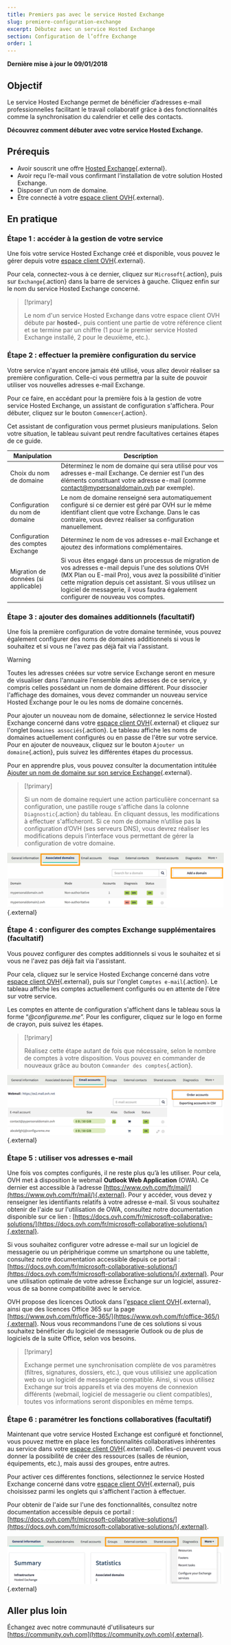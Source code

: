 ```yaml
---
title: Premiers pas avec le service Hosted Exchange
slug: premiere-configuration-exchange
excerpt: Débutez avec un service Hosted Exchange
section: Configuration de l’offre Exchange
order: 1
---
```


**Dernière mise à jour le 09/01/2018**

## Objectif

Le service Hosted Exchange permet de bénéficier d’adresses e-mail professionnelles facilitant le travail collaboratif grâce à des fonctionnalités comme la synchronisation du calendrier et celle des contacts.

**Découvrez comment débuter avec votre service Hosted Exchange.**

## Prérequis

- Avoir souscrit une offre [Hosted Exchange](https://www.ovh.com/fr/emails/hosted-exchange/){.external}.
- Avoir reçu l’e-mail vous confirmant l’installation de votre solution Hosted Exchange.
- Disposer d'un nom de domaine.
- Être connecté à votre [espace client OVH](https://www.ovh.com/auth/?action=gotomanager){.external}.

## En pratique

### Étape 1 : accéder à la gestion de votre service

Une fois votre service Hosted Exchange créé et disponible, vous pouvez le gérer depuis votre [espace client OVH](https://www.ovh.com/auth/?action=gotomanager){.external}.

Pour cela, connectez-vous à ce dernier, cliquez sur `Microsoft`{.action}, puis sur `Exchange`{.action} dans la barre de services à gauche. Cliquez enfin sur le nom du service Hosted Exchange concerné.

> [!primary]
>
> Le nom d'un service Hosted Exchange dans votre espace client OVH débute par **hosted-**, puis contient une partie de votre référence client et se termine par un chiffre (1 pour le premier service Hosted Exchange installé, 2 pour le deuxième, etc.).
>

### Étape 2 : effectuer la première configuration du service

Votre service n'ayant encore jamais été utilisé, vous allez devoir réaliser sa première configuration. Celle-ci vous permettra par la suite de pouvoir utiliser vos nouvelles adresses e-mail Exchange.

Pour ce faire, en accédant pour la première fois à la gestion de votre service Hosted Exchange, un assistant de configuration s'affichera. Pour débuter, cliquez sur le bouton `Commencer`{.action}.

Cet assistant de configuration vous permet plusieurs manipulations. Selon votre situation, le tableau suivant peut rendre facultatives certaines étapes de ce guide.

|Manipulation|Description|
|---|---|
|Choix du nom de domaine|Déterminez le nom de domaine qui sera utilisé pour vos adresses e-mail Exchange. Ce dernier est l'un des éléments constituant votre adresse e-mail (comme contact@mypersonaldomain.ovh par exemple).|
|Configuration du nom de domaine|Le nom de domaine renseigné sera automatiquement configuré si ce dernier est géré par OVH sur le même identifiant client que votre Exchange. Dans le cas contraire, vous devrez réaliser sa configuration manuellement.|
|Configuration des comptes Exchange|Déterminez le nom de vos adresses e-mail Exchange et ajoutez des informations complémentaires.|
|Migration de données (si applicable)|Si vous êtes engagé dans un processus de migration de vos adresses e-mail depuis l'une des solutions OVH (MX Plan ou E-mail Pro), vous avez la possibilité d'initier cette migration depuis cet assistant. Si vous utilisez un logiciel de messagerie, il vous faudra également configurer de nouveau vos comptes.|

### Étape 3 : ajouter des domaines additionnels (facultatif)

Une fois la première configuration de votre domaine terminée, vous pouvez également configurer des noms de domaines additionnels si vous le souhaitez et si vous ne l'avez pas déjà fait via l'assistant.

> [!warning]
>
> Toutes les adresses créées sur votre service Exchange seront en mesure de visualiser dans l'annuaire l'ensemble des adresses de ce service, y compris celles possédant un nom de domaine différent. Pour dissocier l'affichage des domaines, vous devez commander un nouveau service Hosted Exchange pour le ou les noms de domaine concernés.
>

Pour ajouter un nouveau nom de domaine, sélectionnez le service Hosted Exchange concerné dans votre [espace client OVH](https://www.ovh.com/auth/?action=gotomanager){.external} et cliquez sur l'onglet `Domaines associés`{.action}. Le tableau affiche les noms de domaines actuellement configurés ou en passe de l'être sur votre service. Pour en ajouter de nouveaux, cliquez sur le bouton `Ajouter un domaine`{.action}, puis suivez les différentes étapes du processus.

Pour en apprendre plus, vous pouvez consulter la documentation intitulée [Ajouter un nom de domaine sur son service Exchange](https://docs.ovh.com/fr/microsoft-collaborative-solutions/ajouter-domaine-exchange/){.external}.

> [!primary]
>
> Si un nom de domaine requiert une action particulière concernant sa configuration, une pastille rouge s'affiche dans la colonne `Diagnostic`{.action} du tableau. En cliquant dessus, les modifications à effectuer s'afficheront. Si ce nom de domaine n’utilise pas la configuration d’OVH (ses serveurs DNS), vous devrez réaliser les modifications depuis l’interface vous permettant de gérer la configuration de votre domaine. 
>

![Ajout d'un domaine](images/first-steps-hosted-exchange-add-domain.png){.external}


### Étape 4 : configurer des comptes Exchange supplémentaires (facultatif)

Vous pouvez configurer des comptes additionnels si vous le souhaitez et si vous ne l'avez pas déjà fait via l'assistant.

Pour cela, cliquez sur le service Hosted Exchange concerné dans votre [espace client OVH](https://www.ovh.com/auth/?action=gotomanager){.external}, puis sur l'onglet `Comptes e-mail`{.action}. Le tableau affiche les comptes actuellement configurés ou en attente de l'être sur votre service.

Les comptes en attente de configuration s'affichent dans le tableau sous la forme “*@configureme.me*”. Pour les configurer, cliquez sur le logo en forme de crayon, puis suivez les étapes.

> [!primary]
>
> Réalisez cette étape autant de fois que nécessaire, selon le nombre de comptes à votre disposition. Vous pouvez en commander de nouveaux grâce au bouton `Commander des comptes`{.action}.
>

![Ajout d'un compte](images/first-steps-hosted-exchange-add-account.png){.external}

### Étape 5 : utiliser vos adresses e-mail

Une fois vos comptes configurés, il ne reste plus qu’à les utiliser. Pour cela, OVH met à disposition le webmail **Outlook Web Application** (OWA). Ce dernier est accessible à l’adresse [https://www.ovh.com/fr/mail/](https://www.ovh.com/fr/mail/){.external}. Pour y accéder, vous devez y renseigner les identifiants relatifs à votre adresse e-mail. Si vous souhaitez obtenir de l'aide sur l'utilisation de OWA, consultez notre documentation disponible sur ce lien : [https://docs.ovh.com/fr/microsoft-collaborative-solutions/](https://docs.ovh.com/fr/microsoft-collaborative-solutions/){.external}.

Si vous souhaitez configurer votre adresse e-mail sur un logiciel de messagerie ou un périphérique comme un smartphone ou une tablette, consultez notre documentation accessible depuis ce portail : [https://docs.ovh.com/fr/microsoft-collaborative-solutions/](https://docs.ovh.com/fr/microsoft-collaborative-solutions/){.external}. Pour une utilisation optimale de votre adresse Exchange sur un logiciel, assurez-vous de sa bonne compatibilité avec le service.

OVH propose des licences Outlook dans l'[espace client OVH](https://www.ovh.com/auth/?action=gotomanager){.external}, ainsi que des licences Office 365 sur la page [https://www.ovh.com/fr/office-365/](https://www.ovh.com/fr/office-365/){.external}. Nous vous recommandons l'une de ces solutions si vous souhaitez bénéficier du logiciel de messagerie Outlook ou de plus de logiciels de la suite Office, selon vos besoins.

> [!primary]
>
> Exchange permet une synchronisation complète de vos paramètres (filtres, signatures, dossiers, etc.), que vous utilisiez une application web ou un logiciel de messagerie compatible.
> Ainsi, si vous utilisez Exchange sur trois appareils et via des moyens de connexion différents (webmail, logiciel de messagerie ou client compatibles), toutes vos informations seront disponibles en même temps.
>

### Étape 6 : paramétrer les fonctions collaboratives (facultatif)

Maintenant que votre service Hosted Exchange est configuré et fonctionnel, vous pouvez mettre en place les fonctionnalités collaboratives inhérentes au service dans votre [espace client OVH](https://www.ovh.com/auth/?action=gotomanager){.external}. Celles-ci peuvent vous donner la possibilité de créer des ressources (salles de réunion, équipements, etc.), mais aussi des groupes, entre autres.

Pour activer ces différentes fonctions, sélectionnez le service Hosted Exchange concerné dans votre [espace client OVH](https://www.ovh.com/auth/?action=gotomanager){.external}, puis choisissez parmi les onglets qui s'affichent l'action à effectuer.

Pour obtenir de l'aide sur l'une des fonctionnalités, consultez notre documentation accessible depuis ce portail : [https://docs.ovh.com/fr/microsoft-collaborative-solutions/](https://docs.ovh.com/fr/microsoft-collaborative-solutions/){.external}.

![Fonctions collaboratives](images/first-steps-hosted-exchange-intro-to-functions.png){.external}

## Aller plus loin

Échangez avec notre communauté d'utilisateurs sur [https://community.ovh.com](https://community.ovh.com){.external}.